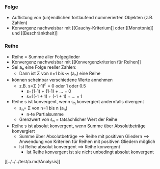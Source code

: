 ### Folge
+ Auflistung von (un)endlichen fortlaufend nummerierten Objekten (z.B. Zahlen)
+ Konvergenz nachweisbar mit [[Cauchy-Kriterium]] oder [[Monotonie]] und [[Beschränktheit]]

### Reihe
+ Reihe = Summe aller Folgeglieder
+ Konvergenz nachweisbar mit [[Konvergenzkriterien für Reihen]]
+ Sei a<sub>n</sub> eine Folge reeller Zahlen:
	+ Dann ist Σ von n=1 bis ∞ (a<sub>n</sub>) eine Reihe
+ können scheinbar verschiedene Werte annehmen
	+ z.B. s=Σ (-1)<sup>n</sup> = 0 oder 1 oder 0.5
		+ s=(1-1) + (1-1) + ... = 0
		+ s=1(-1 + 1) + (-1 + 1) +  ... = 1
+ Reihe s ist konvergent, wenn s<sub>n</sub> konvergiert andernfalls divergent
	+ s<sub>n</sub>= Σ von n=1 bis n (a<sub>n</sub>)
		+ n-te Partialsumme
	+ Grenzwert von s<sub>n</sub> = tatsächlicher Wert der Reihe
+ Reihe s ist absolut konvergent, wenn Summe über Absolutbeträge konvergiert
	+ Summe über Absolutbeträge ==> Reihe mit positiven Gliedern ==> Anwendung von Kriterien für Reihen mit positiven Gliedern möglich
	+ Ist Reihe absolut konvergent ==> Reihe konvergent
		+ Ist Reihe konvergent ist sie nicht unbedingt absolut konvergent

[[../../../test/a.md/Analysis]]